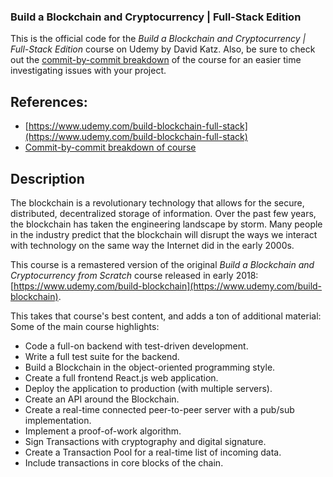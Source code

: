 ### Build a Blockchain and Cryptocurrency | Full-Stack Edition

This is the official code for the *Build a Blockchain and Cryptocurrency | Full-Stack Edition* course on Udemy by David Katz. Also, be sure to check out the [commit-by-commit breakdown](https://github.com/15Dkatz/cryptochain_commits) of the course for an easier time investigating issues with your project.

## References:
* [https://www.udemy.com/build-blockchain-full-stack](https://www.udemy.com/build-blockchain-full-stack)
* [Commit-by-commit breakdown of course](https://github.com/15Dkatz/cryptochain_commits)

## Description

The blockchain is a revolutionary technology that allows for the secure, distributed, decentralized storage of information. Over the past few years, the blockchain has taken the engineering landscape by storm. Many people in the industry predict that the blockchain will disrupt the ways we interact with technology on the same way the Internet did in the early 2000s.

This course is a remastered version of the original *Build a Blockchain and Cryptocurrency from Scratch* course released in early 2018: [https://www.udemy.com/build-blockchain](https://www.udemy.com/build-blockchain).

This takes that course's best content, and adds a ton of additional material:
Some of the main course highlights:
- Code a full-on backend with test-driven development.
- Write a full test suite for the backend.
- Build a Blockchain in the object-oriented programming style.
- Create a full frontend React.js web application.
- Deploy the application to production (with multiple servers).
- Create an API around the Blockchain.
- Create a real-time connected peer-to-peer server with a pub/sub implementation.
- Implement a proof-of-work algorithm.
- Sign Transactions with cryptography and digital signature.
- Create a Transaction Pool for a real-time list of incoming data.
- Include transactions in core blocks of the chain.
